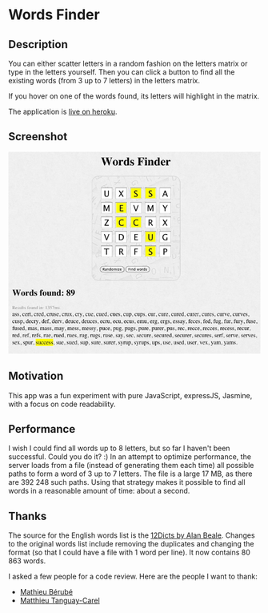 # Words Finder

## Description

You can either scatter letters in a random fashion on the letters matrix or type in the letters yourself. Then you can click a button to find all the existing words (from 3 up to 7 letters) in the letters matrix. 

If you hover on one of the words found, its letters will highlight in the matrix.

The application is [live on heroku](http://serene-gorge-4010.herokuapp.com).


## Screenshot

![screenshot](doc/screenshot.jpg)


## Motivation

This app was a fun experiment with pure JavaScript, expressJS, Jasmine, with a focus on code readability.


## Performance

I wish I could find all words up to 8 letters, but so far I haven't been successful. Could you do it? :) In an attempt to optimize performance, the server loads from a file (instead of generating them each time) all possible paths to form a word of 3 up to 7 letters. The file is a large 17 MB, as there are 392 248 such paths. Using that strategy makes it possible to find all words in a reasonable amount of time: about a second.


## Thanks

The source for the English words list is the [12Dicts by Alan Beale](http://wordlist.aspell.net/12dicts/). Changes to the original words list include removing the duplicates and changing the format (so that I could have a file with 1 word per line). It now contains 80 863 words.

I asked a few people for a code review. Here are the people I want to thank:

* [Mathieu Bérubé](https://github.com/mberube)
* [Matthieu Tanguay-Carel](https://github.com/matstc)
